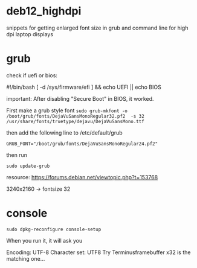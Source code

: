 # deb12_highdpi
snippets for getting enlarged font size in grub and command line for high dpi laptop displays

# grub

check if uefi or bios:

#!/bin/bash
[ -d /sys/firmware/efi ] && echo UEFI || echo BIOS


important: After disabling "Secure Boot" in BIOS, it worked.

First make a grub style font
 ```sudo grub-mkfont -o /boot/grub/fonts/DejaVuSansMonoRegular32.pf2  -s 32   /usr/share/fonts/truetype/dejavu/DejaVuSansMono.ttf```

then add the following line to /etc/default/grub

 ```GRUB_FONT="/boot/grub/fonts/DejaVuSansMonoRegular24.pf2"```

then run

```sudo update-grub```

resource: https://forums.debian.net/viewtopic.php?t=153768

3240x2160 -> fontsize 32

# console

```sudo dpkg-reconfigure console-setup```

When you run it, it will ask you

Encoding: UTF-8
Character set: UTF8
Try Terminusframebuffer
x32 is the matching one...


